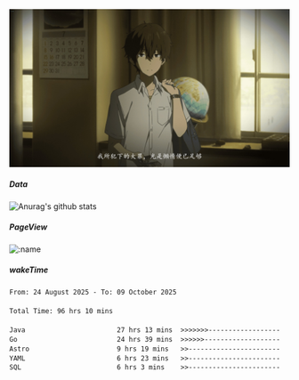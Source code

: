 
<img src="./static/index.jpg" alt="index">

##### Data

![Anurag's github stats](https://github-readme-stats.vercel.app/api?username=whyneh&show_icons=true&hide_border=ture&theme=tokyonight)

##### PageView
![:name](https://count.getloli.com/get/@:whyneh?theme=gelbooru)

##### wakeTime

<!--START_SECTION:waka-->

```txt
From: 24 August 2025 - To: 09 October 2025

Total Time: 96 hrs 10 mins

Java                       27 hrs 13 mins  >>>>>>>------------------   28.31 %
Go                         24 hrs 39 mins  >>>>>>-------------------   25.64 %
Astro                      9 hrs 19 mins   >>-----------------------   09.69 %
YAML                       6 hrs 23 mins   >>-----------------------   06.65 %
SQL                        6 hrs 3 mins    >>-----------------------   06.29 %
```

<!--END_SECTION:waka-->
